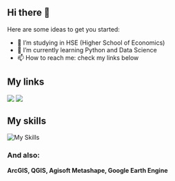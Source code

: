 ## Hi there 👋

Here are some ideas to get you started:

- 🔭 I’m studying in HSE (Higher School of Economics)
- 🌱 I’m currently learning Python and Data Science
- 📫 How to reach me: check my links below

## My links
<a href="https://github.com/r1n3t"> <img src="https://img.shields.io/github/followers/r1n3t?label=follow&logo=github&style=for-the-badge&labelColor=black"></a>
<a href="https://t.me/rin1302"> <img src="https://img.shields.io/static/v1?style=for-the-badge&logo=telegram&label=Telegram&message=r1n3t&color=blue&labelColor=black"></a>

## My skills
![My Skills](https://skillicons.dev/icons?i=py,vscode,postgres,git,html,css,ae,ai,ps)
### And also:
__ArcGIS, QGIS, Agisoft Metashape, Google Earth Engine__
